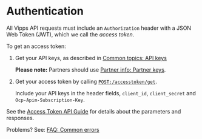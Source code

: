 <!-- START_METADATA
---
title: Authentication
pagination_next: null
pagination_prev: null
---
END_METADATA -->

# Authentication

All Vipps API requests must include an `Authorization` header with
a JSON Web Token (JWT), which we call the _access token_.

To get an access token:

1. Get your API keys, as described in
   [Common topics: API keys](https://vippsas.github.io/vipps-developer-docs/docs/vipps-developers/common-topics/api-keys)

   **Please note:** Partners should use
   [Partner info: Partner keys](https://vippsas.github.io/vipps-developer-docs/docs/vipps-partner/partner-keys).

2. Get your access token by calling
   [`POST:/accesstoken/get`](https://vippsas.github.io/vipps-developer-docs/api/access-token#tag/Authorization-Service/operation/fetchAuthorizationTokenUsingPost).

    Include your API keys in the header fields, `client_id`, `client_secret` and `Ocp-Apim-Subscription-Key`.

See the [Access Token API Guide](https://vippsas.github.io/vipps-developer-docs/docs/APIs/access-token-api) for details about the parameters and responses.

Problems? See:
[FAQ: Common errors](../faqs/common-errors-faq.md)
